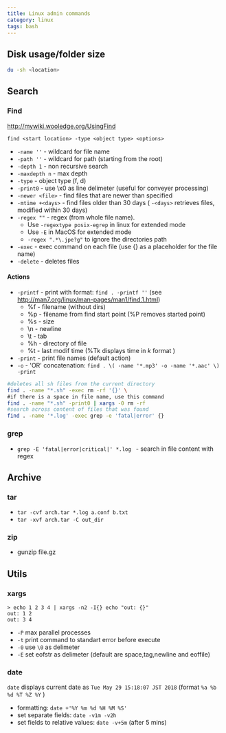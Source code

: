 ```yaml
---
title: Linux admin commands
category: linux
tags: bash
---
```


## Disk usage/folder size
```bash
du -sh <location>
```


## Search

### Find

<http://mywiki.wooledge.org/UsingFind>

`find <start location> -type <object type> <options>`

* `-name ''` - wildcard for file name
* `-path ''` - wildcard for path (starting from the root)
* `-depth 1` - non recursive search
* `-maxdepth n` - max depth
* `-type` - object type (f, d)
* `-print0` - use \x0 as line delimeter (useful for conveyer processing)
* `-newer <file>` - find files that are newer than specified
* `-mtime +<days>` - find files older than 30 days	( `-<days>` retrieves files, modified within 30 days)
* `-regex ""` - regex (from whole file name).
	* Use `-regextype posix-egrep` in linux for extended mode
	* Use `-E` in MacOS for extended mode
	* `-regex ".*\.jpe?g"` to ignore the directories path
* `-exec` - exec command on each file (use {} as a placeholder for the file name)
* `-delete` - deletes files
#### Actions
* `-printf` - print with format: `find . -printf ''` (see <http://man7.org/linux/man-pages/man1/find.1.html>)
	* %f - filename (without dirs)
	* %p - filename from find start point (%P removes started point)
	* %s - size
	* \n - newline
	* \t - tab
	* %h - directory of file
	* %t - last modif time (%Tk displays time in _k_ format )
* `-print` - print file names (default action)
* `-o` - 'OR' concatenation: `find . \( -name '*.mp3' -o -name '*.aac' \) -print`

```bash
#deletes all sh files from the current directory
find . -name "*.sh" -exec rm -rf '{}' \
#if there is a space in file name, use this command
find . -name "*.sh" -print0 | xargs -0 rm -rf
#search across content of files that was found
find . -name '*.log' -exec grep -e 'fatal|error' {}
```

### grep
* `grep -E 'fatal|error|critical|' *.log ` - search in file content with regex

## Archive

### tar
* `tar -cvf arch.tar *.log a.conf b.txt`
* `tar -xvf arch.tar -C out_dir`

### zip
* gunzip file.gz

## Utils

### xargs
```
> echo 1 2 3 4 | xargs -n2 -I{} echo "out: {}"
out: 1 2
out: 3 4
```
* `-P` max parallel processes
* `-t` print command to standart error before execute
* `-0` use `\0` as delimeter
* `-E` set eofstr as delimeter (default are space,tag,newline and eoffile)

### date
`date` displays current date as `Tue May 29 15:18:07 JST 2018` (format `%a %b %d %T %Z %Y` )
* formatting: `date +'%Y %m %d %H %M %S'`
* set separate fields: `date -v1m -v2h`
* set fields to relative values: `date -v+5m` (after 5 mins)
